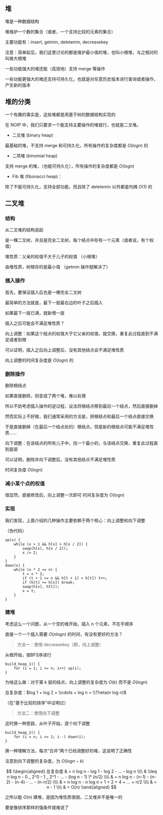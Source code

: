 ## 堆

堆是一种数据结构

堆维护一个数的集合（或者，一个支持比较的元素的集合）

主要功能有：insert, getmin, deletemin, decreasekey

注意：简单起见，我们这里讨论的都是维护最小值的堆，也叫小根堆，与之相对的叫做大根堆

一些功能强大的堆还能（高效地）支持 merge 等操作

一些功能更强大的堆还支持可持久化，也就是对任意历史版本进行查询或者操作，产生新的版本

## 堆的分类

一个有趣的事实是，这些堆都是用基于树的数据结构实现的

在 NOIP 中，我们只要求一个能支持主要操作的堆就行，也就是二叉堆。

-   二叉堆 (binary heap)

最基础的堆，不支持 merge 和可持久化，所有操作的复杂度都是 $O(log n)$ 的

-   二项堆 (binomial heap)

支持 merge 的堆，（也能可持久化），所有操作的复杂度都是 $O(log n)$

-   Fib 堆 (fibonacci heap)：

除了不能可持久化，支持全部功能，而且除了 deletemin 以外都是均摊 $O(1)$ 的

## 二叉堆

### 结构

从二叉堆的结构说起

是一棵二叉树，并且是完全二叉树，每个结点中存有一个元素（或者说，有个权值）

堆性质：父亲的权值不大于儿子的权值 （小根堆）

由堆性质，树根存的是最小值 （getmin 操作就解决了）

### 插入操作

首先，要保证插入后也是一棵完全二叉树

最简单的方法就是，最下一层最右边的叶子之后插入

如果最下一层已满，就新增一层

插入之后可能会不满足堆性质？

向上调整：如果这个结点的权值大于它父亲的权值，就交换，重复此过程直到不满足或者到根

可以证明，插入之后向上调整后，没有其他结点会不满足堆性质

向上调整的时间复杂度是 $O(log n)$ 的

### 删除操作

删除根结点

如果直接删除，则变成了两个堆，难以处理

所以不妨考虑插入操作的逆过程，设法将根结点移到最后一个结点，然后直接删掉

然而实际上不好做，我们通常采用的方法是，把根结点和最后一个结点直接交换

于是直接删掉（在最后一个结点处的）根结点，但是新的根结点可能不满足堆性质……

向下调整：在该结点的所有儿子中，找一个最小的，与该结点交换，重复此过程直到底层

可以证明，删除并向下调整后，没有其他结点不满足堆性质

时间复杂度 $O(log n)$

### 减小某个点的权值

很显然，直接修改后，向上调整一次即可
时间复杂度为 $O(log n)$

### 实现

我们发现，上面介绍的几种操作主要依赖于两个核心：向上调整和向下调整

（伪代码）

    up(x) {
    	while (x > 1 && h[x] > h[x / 2]) {
    		swap(h[x], h[x / 2]);
    		x /= 2;
    	}
    }
    down(x) {
    	while (x * 2 <= n) {
    		t = x * 2;
    		if (t + 1 <= n && h[t + 1] < h[t]) t++;
    		if (h[t] >= h[x]) break;
    		swap(h[x], h[t]);
    		x = t;
    	}
    }

### 建堆

考虑这么一个问题，从一个空的堆开始，插入 n 个元素，不在乎顺序

直接一个一个插入需要 $O(n log n)$ 的时间，有没有更好的方法？

> 方法一：使用 decreasekey（即，向上调整）

从根开始，按BFS序进行

    build_heap_1() {
    	for (i = 1; i <= n; i++) up(i);
    }

为啥这么做：对于第 k 层的结点，向上调整的复杂度为 $O(k)$ 而不是 $O(log n)$

总复杂度：$log 1 + log 2 + \\cdots + log n = \\Theta(n log n)$

（在“基于比较的排序”中证明过）

> 方法二：使用向下调整

这时换一种思路，从叶子开始，逐个向下调整

    build_heap_2() {
    	for (i = n; i >= 1; i--) down(i);
    }

换一种理解方法，每次“合并”两个已经调整好的堆，这说明了正确性

注意到向下调整的复杂度，为 $O(log n - k)$

$$
\\begin{aligned}
总复杂度 & = n log n - log 1 - log 2 - ... - log n \\\\
& \\leq n log n - 0 _ 2^0 - 1 _ 2^1 - ... - (log n - 1) \* (n/2) \\\\
& = n log n - (n-1) - (n-2) - (n-4) - ... - (n-n/2) \\\\
& = n log n - n log n + 1 + 2 + 4 + ... + n/2 \\\\
& = n - 1 \\\\ &  = O(n)
\\end{aligned}
$$

之所以能 $O(n)$ 建堆，是因为堆性质很弱，二叉堆并不是唯一的

要是像排序那样的强条件就难说了
